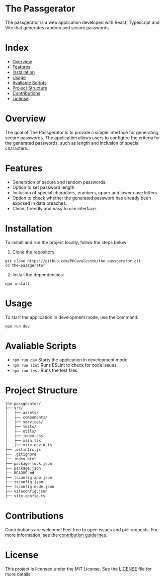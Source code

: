 # The Passgerator

The passgerator is a web application developed with React, Typescript and Vite that generates random and secure passwords.

# Index

- [Overview](#Overview)
- [Features](#Features)
- [Installation](#Installation)
- [Usage](#Usage)
- [Avaliable Scripts](#Avaliable%20Scripts)
- [Project Structure](#Project%20Structure)
- [Contributions](#Contributions)
- [License](#LICENSE)

# Overview

The goal of The Passgerator is to provide a simple interface for generating secure passwords. The application allows users to configure the criteria for the generated passwords, such as length and inclusion of special characters.

# Features

- Generation of secure and random passwords.
- Option to set password length.
- Inclusion of special characters, numbers, upper and lower case letters.
- Option to check whether the generated password has already been exposed in data breaches.
- Clean, friendly and easy to use interface.

# Installation

To install and run the project locally, follow the steps below:

1. Clone the repository: 

```
git clone https://github.com/PHCavalcante/the-passgerator.git
cd the-passgerator
```
2. Install the dependencies:
```
npm install
```

# Usage

To start the application in development mode, use the command:

```
npm run dev
```

# Avaliable Scripts

- `` npm run dev `` Starts the application in development mode.
- `` npm run lint `` Runs ESLint to check for code issues.
- `` npm run test `` Runs the test files.

# Project Structure
```bash
the-passgerator/
├── src/
│   ├── assets/
│   ├── components/
│   ├── services/
│   ├── tests/
│   ├── utils/
│   ├── index.css
│   ├── main.tsx
│   ├── vite-env.d.ts
├── .eslintrc.js
├── .gitignore
├── index.html
├── package-lock.json
├── package.json
├── README.md
├── tsconfig.app.json
├── tsconfig.json
├── tsconfig.node.json
├── viteconfig.json
├── vite.config.ts
```

# Contributions

Contributions are welcome! Feel free to open issues and pull requests. For more information, see the [contribution guidelines](.github/CONTRIBUTING.md).

# License

This project is licensed under the MIT License. See the [LICENSE](./LICENSE) file for more details.